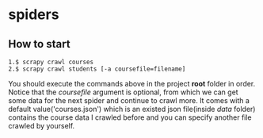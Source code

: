 # spiders
## How to start
    1.$ scrapy crawl courses
    2.$ scrapy crawl students [-a coursefile=filename]

You should execute the commands above in the project **root** folder in order.
Notice that the *coursefile* argument is optional, 
from which we can get some data for the next spider and continue to crawl more.
It comes with a default value('courses.json')
which is an existed json file(inside *data* folder)
contains the course data I crawled before 
and you can specify another file crawled by yourself.